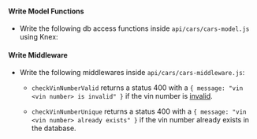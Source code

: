 <!-- # Node DB2 Project Starter Code

## Introduction

In this challenge, you will write an API that can be used to manage _Cars_ stored in a Relational Database.

## Instructions

### Task 1: Project Setup

There are two possible ways to submit your project. Your instructor should have communicated which method to use for this project during the Guided Project and in your cohort's Slack channel. If you are still unsure, reach out to Lambda Staff.

#### Option A - Codegrade

- [ ] Fork and clone the repository.
- [ ] Open the assignment in Canvas and click on the "Set up git" option.
- [ ] Follow instructions to set up Codegrade's Webhook and Deploy Key.
- [ ] Push your first commit: `git commit --allow-empty -m "first commit" && git push`.
- [ ] Check to see that Codegrade has accepted your git submssion.

#### Option B - Pull Request

- [ ] Fork and clone the repository.
- [ ] Implement your project in a `firstname-lastname` branch.
- [ ] Create a pull request of `firstname-lastname` against your `main` branch.
- [ ] Open the assignment in Canvas and submit your pull request. -->

<!-- ### Task 2: Minimum Viable Product

Build a RESTful API for an "cars" resource. The client for this API is a car dealer. -->

<!-- #### Cars Schema -->

<!-- The critical information for each car is the vin, make, model, and mileage. They also track transmission type (manual, automatic...) and status of the title (clean, salvage...), but this information is not always immediately known. Write a migration inside `data/migrations/01-make_cars_table.js` to satisfy the following schema: -->

<!-- | field        | data type        | metadata                                            | -->
<!-- | ------------ | ---------------- | --------------------------------------------------- | -->
<!-- | id           | unsigned integer | primary key, auto-increments, generated by database | -->
<!-- | vin          | string           | required, unique                                    | -->
<!-- | make         | string           | required                                            | -->
<!-- | model        | string           | required                                            | -->
<!-- | mileage      | numeric          | required                                            | -->
<!-- | title        | string           | optional                                            | -->
<!-- | transmission | string           | optional                                            | -->

#### Write Model Functions

- Write the following db access functions inside `api/cars/cars-model.js` using Knex:

  <!-- - `getAll` resolves to an array of car records (or an empty array) -->
  <!-- - `getById` resolves to a car record by the given id -->
  <!-- - `create` resolves to the newly created car record -->

#### Write Middleware

- Write the following middlewares inside `api/cars/cars-middleware.js`:

  <!-- - `checkCarId` returns a status 404 with a `{ message: "car with id <car id> is not found" }` if the id in `req.params` does not exist in the database. -->

  <!-- - `checkCarPayload` returns a status 400 with a `{ message: "<field name> is missing" }` if any required field is missing. -->

  - `checkVinNumberValid` returns a status 400 with a `{ message: "vin <vin number> is invalid" }` if the vin number is [invalid](https://www.npmjs.com/package/vin-validator).

  - `checkVinNumberUnique` returns a status 400 with a `{ message: "vin <vin number> already exists" }` if the vin number already exists in the database.

<!-- ### Write a Cars API -->

<!-- - Write CR (of CRUD) for the `cars` resource, using the middleware and model functions described above wherever appropriate inside `api/cars/cars-router.js` : -->

  <!-- - `[GET] /api/cars` returns an array of cars sorted by id (or an empty array if there aren't any). -->
  <!-- - `[GET] /api/cars/:id` returns a car by the given id. -->
  <!-- - `[POST] /api/cars` returns the created car. Leading or trailing whitespace on budget `name` should be trimmed before saving to db. -->

<!-- - Manually test your endpoints with a REST client like `Insomnia` or `Postman` to check they are working as expected. -->
<!-- - Test your endpoints automatically by running `npm test`. -->

<!-- #### Notes -->

<!-- - You are welcome to create additional files but **do not move or rename existing files** or folders. -->
<!-- - Do not alter your `package.json` file except to install additional libraries or add additional scripts. -->
<!-- - In your solution, it is essential that you follow best practices and produce clean and professional results. -->
<!-- - Schedule time to review, refine, and assess your work. -->
<!-- - Perform basic professional polishing including spell-checking and grammar-checking on your work. -->

<!-- ### Task 3: Stretch Problems

- Add seed data to the database using `knex seeds`
- Add `[PUT]` and `[DELETE]` operations to your API.
- Write a schema file for a `sales` table. This table should track information on the sale of each car. You may wish to research `foreign keys` in order to link each sale to the entry in `cars` which sold. -->
